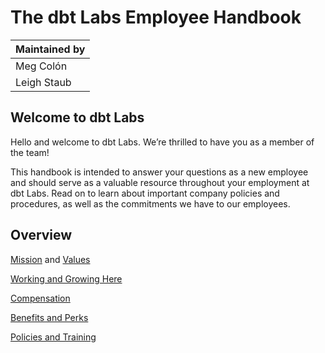 # The dbt Labs Employee Handbook

| Maintained by |
|---|
| Meg Colón |
| Leigh Staub |

## Welcome to dbt Labs
Hello and welcome to dbt Labs. We’re thrilled to have you as a member of the team!

This handbook is intended to answer your questions as a new employee and should serve as a valuable resource throughout your employment at dbt Labs. Read on to learn about important company policies and procedures, as well as the commitments we have to our employees.

## Overview
[Mission](/mission.md) and [Values](/values.md)

[Working and Growing Here](/handbook/working_and_growing_here.md)

[Compensation](/handbook/compensation.md)

[Benefits and Perks](/handbook/benefits.md)

[Policies and Training](/handbook/policies_and_training.md)
